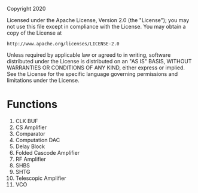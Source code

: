 Copyright 2020

Licensed under the Apache License, Version 2.0 (the "License");
you may not use this file except in compliance with the License.
You may obtain a copy of the License at

    http://www.apache.org/licenses/LICENSE-2.0

Unless required by applicable law or agreed to in writing, software
distributed under the License is distributed on an "AS IS" BASIS,
WITHOUT WARRANTIES OR CONDITIONS OF ANY KIND, either express or implied.
See the License for the specific language governing permissions and
limitations under the License.

# Functions
1. CLK BUF
2. CS Amplifier
3. Comparator
4. Computation DAC
5. Delay Block
6. Folded Cascode Amplifier
7. RF Amplifier
8. SHBS
9. SHTG
10. Telescopic Amplifier
11. VCO
